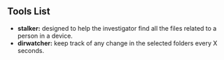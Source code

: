 ## Tools List

- **stalker:** designed to help the investigator find all the files related to a person in a device.
- **dirwatcher:** keep track of any change in the selected folders every X seconds.